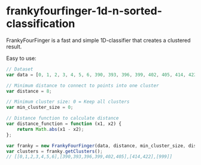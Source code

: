 frankyfourfinger-1d-n-sorted-classification
===========================================

FrankyFourFinger is a fast and simple 1D-classifier that creates a clustered result.

Easy to use: 


```javascript
// Dataset
var data = [0, 1, 2, 3, 4, 5, 6, 390, 393, 396, 399, 402, 405, 414, 422, 999];

// Minimum distance to connect to points into one cluster
var distance = 8;

// Minimum cluster size: 0 = Keep all clusters
var min_cluster_size = 0;

// Distance function to calculate distance
var distance_function = function (x1, x2) {
    return Math.abs(x1 - x2);
};

var franky = new FrankyFourFinger(data, distance, min_cluster_size, distance_function);
var clusters = franky.getClusters();
// [[0,1,2,3,4,5,6],[390,393,396,399,402,405],[414,422],[999]]
```
